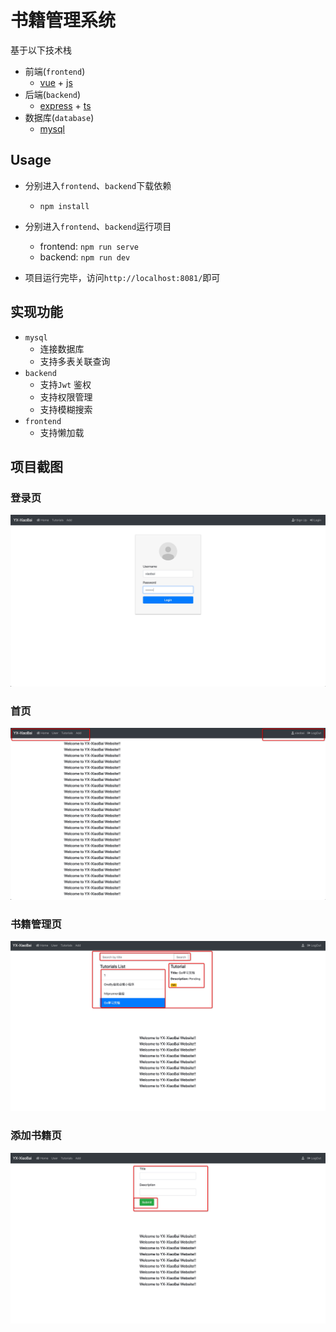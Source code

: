 # 书籍管理系统

基于以下技术栈

- 前端(`frontend`)
  - [vue](https://github.com/vuejs/vue) + [js](https://github.com/search?q=js)
- 后端(`backend`)
  - [express](https://github.com/search?q=express) + [ts](https://github.com/search?q=ts)
- 数据库(`database`)
  - [mysql](https://github.com/search?q=mysql)

## Usage

- 分别进入`frontend`、`backend`下载依赖

  - `npm install`

- 分别进入`frontend`、`backend`运行项目

  - frontend: `npm run serve`
  - backend: `npm run dev`

- 项目运行完毕，访问`http://localhost:8081/`即可

## 实现功能

- `mysql`
  - 连接数据库
  - 支持多表关联查询
- `backend`
  - 支持`Jwt` 鉴权
  - 支持权限管理
  - 支持模糊搜索
- `frontend`
  - 支持懒加载

## 项目截图

### 登录页

![login](./images/login.jpg)

### 首页

![index](./images/index.jpg)

### 书籍管理页

![tutorial](./images/tutorial.jpg)

### 添加书籍页

![addTutorial](./images/addTutorial.jpg)
